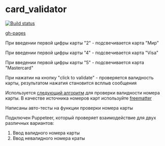 # card_validator

[![Build status](https://ci.appveyor.com/api/projects/status/e9ln1xemqi04u9g8?svg=true)](https://ci.appveyor.com/project/Stanislavsus-edu/card-validator)

[gh-pages](https://stanislavsus-edu.github.io/card_validator/)

При введении первой цифры карты "2" - подсвечивается карта "Мир"

При введении первой цифры карты "4" - подсвечивается карта "Visa"

При введении первой цифры карты "5" - подсвечивается карта "Mastercard"

При нажатии на кнопку "click to validate" - проверяется валидность карты, результатом нажатия становится всплыв сообщения 

Используется [следующий алгоритм](https://en.wikipedia.org/wiki/Luhn_algorithm) для проверки валидности номера карты. В качестве источника номеров карт используйте [freematter](https://www.freeformatter.com/credit-card-number-generator-validator.html)

Написаны авто-тесты на функции проверки номера карты

Подключен Puppeteer, который проверяет взаимодействие для двух различных вариантов:
1. Ввод валидного номера карты
2. Ввод невалидного номера краты

